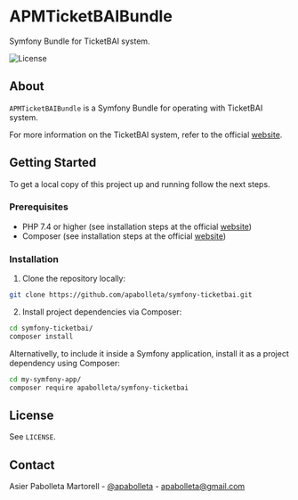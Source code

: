 # APMTicketBAIBundle

Symfony Bundle for TicketBAI system.

<!-- PROJECT SHIELDS -->
![License](https://img.shields.io/github/license/apabolleta/symfony-ticketbai)

<!-- ABOUT -->
## About

`APMTicketBAIBundle` is a Symfony Bundle for operating with TicketBAI system.

For more information on the TicketBAI system, refer to the official [website](https://www.euskadi.eus/ticketbai/).

<!-- GETTING STARTED -->
## Getting Started

To get a local copy of this project up and running follow the next steps.

### Prerequisites

- PHP 7.4 or higher (see installation steps at the official [website](https://www.php.net/))
- Composer (see installation steps at the official [website](https://getcomposer.org/))

### Installation

1. Clone the repository locally:
```bash
git clone https://github.com/apabolleta/symfony-ticketbai.git
```

2. Install project dependencies via Composer:
```bash
cd symfony-ticketbai/
composer install
```

Alternativelly, to include it inside a Symfony application, install it as a project dependency using Composer:

```bash
cd my-symfony-app/
composer require apabolleta/symfony-ticketbai
```

<!-- LICENSE -->
## License

See `LICENSE`.

<!-- CONTACT -->
## Contact

Asier Pabolleta Martorell - [@apabolleta](https://github.com/apabolleta) - apabolleta@gmail.com
